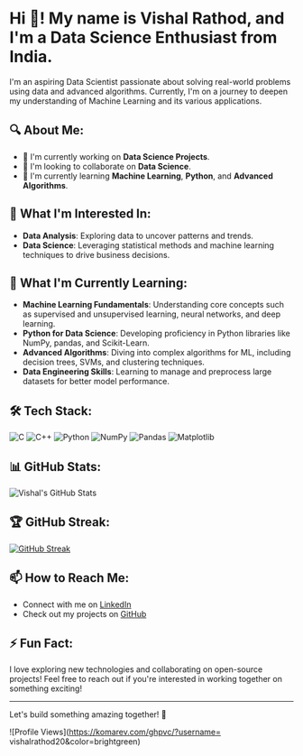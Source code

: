 # Hi 👋! My name is Vishal Rathod, and I'm a Data Science Enthusiast from India.

I'm an aspiring Data Scientist passionate about solving real-world problems using data and advanced algorithms. Currently, I'm on a journey to deepen my understanding of Machine Learning and its various applications.

## 🔍 About Me:
- 🌱 I'm currently working on **Data Science Projects**.
- 👯 I'm looking to collaborate on **Data Science**.
- 📖 I'm currently learning **Machine Learning**, **Python**, and **Advanced Algorithms**.

## 👀 What I'm Interested In:
- **Data Analysis**: Exploring data to uncover patterns and trends.
- **Data Science**: Leveraging statistical methods and machine learning techniques to drive business decisions.

## 🌱 What I'm Currently Learning:
- **Machine Learning Fundamentals**: Understanding core concepts such as supervised and unsupervised learning, neural networks, and deep learning.
- **Python for Data Science**: Developing proficiency in Python libraries like NumPy, pandas, and Scikit-Learn.
- **Advanced Algorithms**: Diving into complex algorithms for ML, including decision trees, SVMs, and clustering techniques.
- **Data Engineering Skills**: Learning to manage and preprocess large datasets for better model performance.

## 🛠️ Tech Stack:
![C](https://img.shields.io/badge/C-00599C?style=flat&logo=c&logoColor=white)
![C++](https://img.shields.io/badge/C++-00599C?style=flat&logo=c%2B%2B&logoColor=white)
![Python](https://img.shields.io/badge/Python-3776AB?style=flat&logo=python&logoColor=white)
![NumPy](https://img.shields.io/badge/NumPy-013243?style=flat&logo=numpy&logoColor=white)
![Pandas](https://img.shields.io/badge/pandas-150458?style=flat&logo=pandas&logoColor=white)
![Matplotlib](https://img.shields.io/badge/Matplotlib-00485f?style=flat&logo=plotly&logoColor=white)

## 📊 GitHub Stats:

![Vishal's GitHub Stats](https://github-readme-stats.vercel.app/api?username=vishalrathod20&show_icons=true&theme=radical)

## 🏆 GitHub Streak:

[![GitHub Streak](https://github-readme-streak-stats.herokuapp.com/?user=vishalrathod20&theme=radical)](https://git.io/streak-stats)

## 📫 How to Reach Me:
- Connect with me on [LinkedIn](https://www.linkedin.com/in/vishal-rathod-065a3624b/)
- Check out my projects on [GitHub](https://github.com/vishalrathod20)

## ⚡ Fun Fact:
I love exploring new technologies and collaborating on open-source projects! Feel free to reach out if you're interested in working together on something exciting!

---

Let's build something amazing together! 🚀

![Profile Views](https://komarev.com/ghpvc/?username= vishalrathod20&color=brightgreen)
